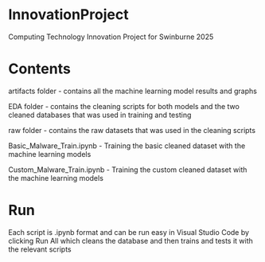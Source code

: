 # InnovationProject
Computing Technology Innovation Project for Swinburne 2025

# Contents
artifacts folder - contains all the machine learning model results and graphs

EDA folder - contains the cleaning scripts for both models and the two cleaned databases that was used in training and testing

raw folder - contains the raw datasets that was used in the cleaning scripts

Basic_Malware_Train.ipynb - Training the basic cleaned dataset with the machine learning models

Custom_Malware_Train.ipynb - Training the custom cleaned dataset with the machine learning models

# Run
Each script is .ipynb format and can be run easy in Visual Studio Code by clicking Run All which cleans the database and then trains and tests it with the relevant scripts
